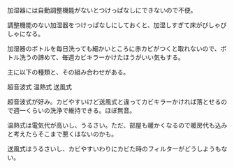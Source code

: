 加湿器には自動調整機能がないとつけっぱなしにできないので不便。

調整機能のない加湿器をつけっぱなしにしておくと、加湿しすぎて床がびしゃびしゃになる。

加湿器のボトルを毎日洗っても細かいところに赤カビがつくと取れないので、ボトル洗うの諦めて、毎週カビキラーかけたほうがいい気もする。

主に以下の種類と、その組み合わせがある。

超音波式
温熱式
送風式

超音波式が好み。カビやすいけど送風式と違ってカビキラーかければ落とせるので週一くらいの洗浄で維持できる。ほぼ無音。

温熱式は電気代が高いし、うるさい。ただ、部屋も暖かくなるので暖房代も込みと考えたらそこまで悪くはないのかも。

送風式はうるさいし、カビやすいわりにカビた時のフィルターがどうしようもない。
